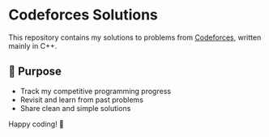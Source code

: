 # Codeforces Solutions

This repository contains my solutions to problems from [Codeforces](https://codeforces.com/profile/i.anonymous47), written mainly in C++.

## 🚀 Purpose

- Track my competitive programming progress  
- Revisit and learn from past problems  
- Share clean and simple solutions

Happy coding! 🚀
